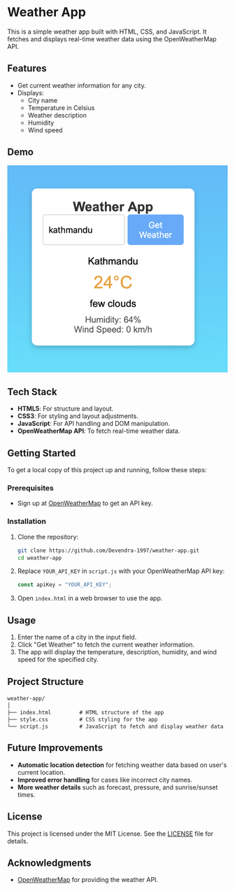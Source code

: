 # Weather App

This is a simple weather app built with HTML, CSS, and JavaScript. It fetches and displays real-time weather data using the OpenWeatherMap API.

## Features

- Get current weather information for any city.
- Displays:
  - City name
  - Temperature in Celsius
  - Weather description
  - Humidity
  - Wind speed

## Demo

![Weather App Screenshot](screenshot.png) <!-- Add a screenshot of your app here if desired -->

## Tech Stack

- **HTML5**: For structure and layout.
- **CSS3**: For styling and layout adjustments.
- **JavaScript**: For API handling and DOM manipulation.
- **OpenWeatherMap API**: To fetch real-time weather data.

## Getting Started

To get a local copy of this project up and running, follow these steps:

### Prerequisites

- Sign up at [OpenWeatherMap](https://openweathermap.org/api) to get an API key.

### Installation

1. Clone the repository:

   ```bash
   git clone https://github.com/Devendra-1997/weather-app.git
   cd weather-app
   ```

2. Replace `YOUR_API_KEY` in `script.js` with your OpenWeatherMap API key:

   ```javascript
   const apiKey = "YOUR_API_KEY";
   ```

3. Open `index.html` in a web browser to use the app.

## Usage

1. Enter the name of a city in the input field.
2. Click "Get Weather" to fetch the current weather information.
3. The app will display the temperature, description, humidity, and wind speed for the specified city.

## Project Structure

```
weather-app/
│
├── index.html         # HTML structure of the app
├── style.css          # CSS styling for the app
└── script.js          # JavaScript to fetch and display weather data
```

## Future Improvements

- **Automatic location detection** for fetching weather data based on user's current location.
- **Improved error handling** for cases like incorrect city names.
- **More weather details** such as forecast, pressure, and sunrise/sunset times.

## License

This project is licensed under the MIT License. See the [LICENSE](LICENSE) file for details.

## Acknowledgments

- [OpenWeatherMap](https://openweathermap.org/api) for providing the weather API.
